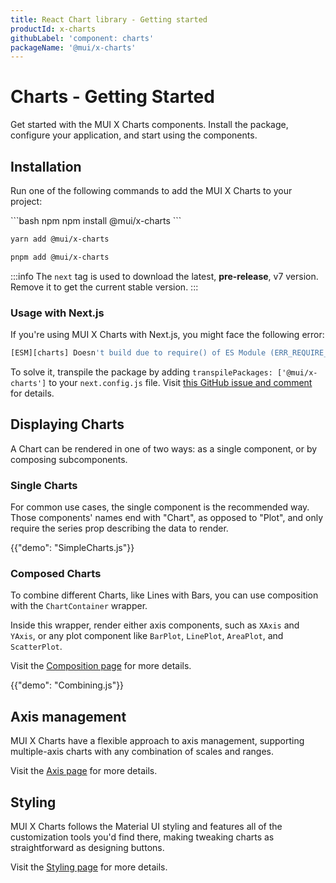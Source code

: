 ```yaml
---
title: React Chart library - Getting started
productId: x-charts
githubLabel: 'component: charts'
packageName: '@mui/x-charts'
---
```


# Charts - Getting Started

<p class="description">Get started with the MUI X Charts components. Install the package, configure your application, and start using the components.</p>

## Installation

Run one of the following commands to add the MUI X Charts to your project:

<codeblock storageKey="package-manager">
```bash npm
npm install @mui/x-charts
```

```bash yarn
yarn add @mui/x-charts
```

```bash pnpm
pnpm add @mui/x-charts
```

</codeblock>

:::info
The `next` tag is used to download the latest, **pre-release**, v7 version.
Remove it to get the current stable version.
:::

### Usage with Next.js

If you're using MUI X Charts with Next.js, you might face the following error:

```bash
[ESM][charts] Doesn't build due to require() of ES Module (ERR_REQUIRE_ESM)
```

To solve it, transpile the package by adding `transpilePackages: ['@mui/x-charts']` to your `next.config.js` file.
Visit [this GitHub issue and comment](https://github.com/mui/mui-x/issues/9826#issuecomment-1658333978) for details.

## Displaying Charts

A Chart can be rendered in one of two ways: as a single component, or by composing subcomponents.

### Single Charts

For common use cases, the single component is the recommended way.
Those components' names end with "Chart", as opposed to "Plot", and only require the series prop describing the data to render.

{{"demo": "SimpleCharts.js"}}

### Composed Charts

To combine different Charts, like Lines with Bars, you can use composition with the `ChartContainer` wrapper.

Inside this wrapper, render either axis components, such as `XAxis` and `YAxis`, or any plot component like `BarPlot`, `LinePlot`, `AreaPlot`, and `ScatterPlot`.

Visit the [Composition page](/x/react-charts/composition/) for more details.

{{"demo": "Combining.js"}}

## Axis management

MUI X Charts have a flexible approach to axis management, supporting multiple-axis charts with any combination of scales and ranges.

Visit the [Axis page](/x/react-charts/axis/) for more details.

## Styling

MUI X Charts follows the Material UI styling and features all of the customization tools you'd find there, making tweaking charts as straightforward as designing buttons.

Visit the [Styling page](/x/react-charts/styling/) for more details.
